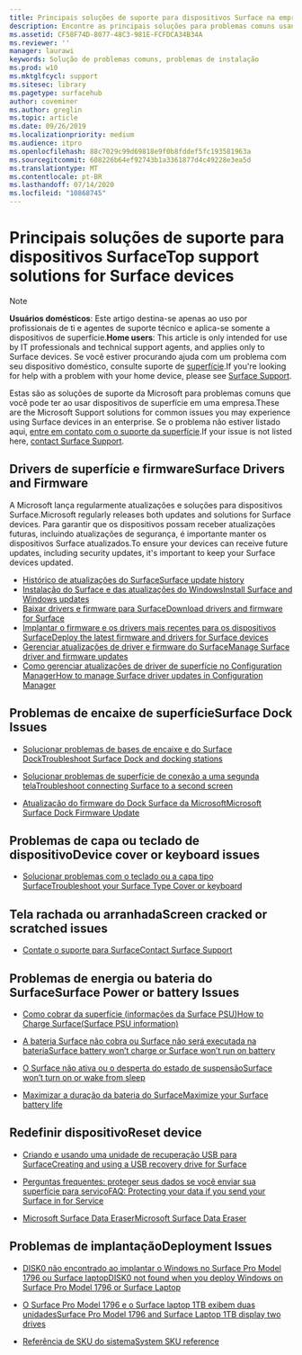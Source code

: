 ```yaml
---
title: Principais soluções de suporte para dispositivos Surface na empresa
description: Encontre as principais soluções para problemas comuns usando dispositivos Surface na empresa.
ms.assetid: CF58F74D-8077-48C3-981E-FCFDCA34B34A
ms.reviewer: ''
manager: laurawi
keywords: Solução de problemas comuns, problemas de instalação
ms.prod: w10
ms.mktglfcycl: support
ms.sitesec: library
ms.pagetype: surfacehub
author: coveminer
ms.author: greglin
ms.topic: article
ms.date: 09/26/2019
ms.localizationpriority: medium
ms.audience: itpro
ms.openlocfilehash: 88c7029c99d69818e9f0b8fddef5fc193581963a
ms.sourcegitcommit: 608226b64ef92743b1a3361877d4c49228e3ea5d
ms.translationtype: MT
ms.contentlocale: pt-BR
ms.lasthandoff: 07/14/2020
ms.locfileid: "10868745"
---
```

# <span data-ttu-id="69455-104">Principais soluções de suporte para dispositivos Surface</span><span class="sxs-lookup"><span data-stu-id="69455-104">Top support solutions for Surface devices</span></span>

> [!Note]
> <span data-ttu-id="69455-105">**Usuários domésticos**: Este artigo destina-se apenas ao uso por profissionais de ti e agentes de suporte técnico e aplica-se somente a dispositivos de superfície.</span><span class="sxs-lookup"><span data-stu-id="69455-105">**Home users**: This article is only intended for use by IT professionals and technical support agents, and applies only to Surface devices.</span></span> <span data-ttu-id="69455-106">Se você estiver procurando ajuda com um problema com seu dispositivo doméstico, consulte suporte de [superfície](contact-surface-support.md?tabs=online).</span><span class="sxs-lookup"><span data-stu-id="69455-106">If you're looking for help with a problem with your home device, please see [Surface Support](contact-surface-support.md?tabs=online).</span></span>

<span data-ttu-id="69455-107">Estas são as soluções de suporte da Microsoft para problemas comuns que você pode ter ao usar dispositivos de superfície em uma empresa.</span><span class="sxs-lookup"><span data-stu-id="69455-107">These are the Microsoft Support solutions for common issues you may experience using Surface devices in an enterprise.</span></span> <span data-ttu-id="69455-108">Se o problema não estiver listado aqui, [entre em contato com o suporte da superfície](contact-surface-support.md?tabs=online).</span><span class="sxs-lookup"><span data-stu-id="69455-108">If your issue is not listed here, [contact Surface Support](contact-surface-support.md?tabs=online).</span></span>

## <span data-ttu-id="69455-109">Drivers de superfície e firmware</span><span class="sxs-lookup"><span data-stu-id="69455-109">Surface Drivers and Firmware</span></span>

<span data-ttu-id="69455-110">A Microsoft lança regularmente atualizações e soluções para dispositivos Surface.</span><span class="sxs-lookup"><span data-stu-id="69455-110">Microsoft regularly releases both updates and solutions for Surface devices.</span></span> <span data-ttu-id="69455-111">Para garantir que os dispositivos possam receber atualizações futuras, incluindo atualizações de segurança, é importante manter os dispositivos Surface atualizados.</span><span class="sxs-lookup"><span data-stu-id="69455-111">To ensure your devices can receive future updates, including security updates, it's important to keep your Surface devices updated.</span></span>

- [<span data-ttu-id="69455-112">Histórico de atualizações do Surface</span><span class="sxs-lookup"><span data-stu-id="69455-112">Surface update history</span></span>](https://www.microsoft.com/surface/support/install-update-activate/surface-update-history)
- [<span data-ttu-id="69455-113">Instalação do Surface e das atualizações do Windows</span><span class="sxs-lookup"><span data-stu-id="69455-113">Install Surface and Windows updates</span></span>](https://www.microsoft.com/surface/support/performance-and-maintenance/install-software-updates-for-surface?os=windows-10&=undefined)
- [<span data-ttu-id="69455-114">Baixar drivers e firmware para Surface</span><span class="sxs-lookup"><span data-stu-id="69455-114">Download drivers and firmware for Surface</span></span>](https://support.microsoft.com/help/4023482)
- [<span data-ttu-id="69455-115">Implantar o firmware e os drivers mais recentes para os dispositivos Surface</span><span class="sxs-lookup"><span data-stu-id="69455-115">Deploy the latest firmware and drivers for Surface devices</span></span>](https://docs.microsoft.com/surface/deploy-the-latest-firmware-and-drivers-for-surface-devices)
- [<span data-ttu-id="69455-116">Gerenciar atualizações de driver e firmware do Surface</span><span class="sxs-lookup"><span data-stu-id="69455-116">Manage Surface driver and firmware updates</span></span>](https://docs.microsoft.com/surface/manage-surface-pro-3-firmware-updates)
- [<span data-ttu-id="69455-117">Como gerenciar atualizações de driver de superfície no Configuration Manager</span><span class="sxs-lookup"><span data-stu-id="69455-117">How to manage Surface driver updates in Configuration Manager</span></span>](https://support.microsoft.com/help/4098906)

## <span data-ttu-id="69455-118">Problemas de encaixe de superfície</span><span class="sxs-lookup"><span data-stu-id="69455-118">Surface Dock Issues</span></span>

- [<span data-ttu-id="69455-119">Solucionar problemas de bases de encaixe e do Surface Dock</span><span class="sxs-lookup"><span data-stu-id="69455-119">Troubleshoot Surface Dock and docking stations</span></span>](https://support.microsoft.com/help/4023468/surface-troubleshoot-surface-dock-and-docking-stations)

- [<span data-ttu-id="69455-120">Solucionar problemas de superfície de conexão a uma segunda tela</span><span class="sxs-lookup"><span data-stu-id="69455-120">Troubleshoot connecting Surface to a second screen</span></span>](https://support.microsoft.com/help/4023496)

- [<span data-ttu-id="69455-121">Atualização do firmware do Dock Surface da Microsoft</span><span class="sxs-lookup"><span data-stu-id="69455-121">Microsoft Surface Dock Firmware Update</span></span>](https://docs.microsoft.com/surface/surface-dock-updater)

## <span data-ttu-id="69455-122">Problemas de capa ou teclado de dispositivo</span><span class="sxs-lookup"><span data-stu-id="69455-122">Device cover or keyboard issues</span></span>

- [<span data-ttu-id="69455-123">Solucionar problemas com o teclado ou a capa tipo Surface</span><span class="sxs-lookup"><span data-stu-id="69455-123">Troubleshoot your Surface Type Cover or keyboard</span></span>](https://www.microsoft.com/surface/support/hardware-and-drivers/troubleshoot-surface-keyboards)

## <span data-ttu-id="69455-124">Tela rachada ou arranhada</span><span class="sxs-lookup"><span data-stu-id="69455-124">Screen cracked or scratched issues</span></span>

- [<span data-ttu-id="69455-125">Contate o suporte para Surface</span><span class="sxs-lookup"><span data-stu-id="69455-125">Contact Surface Support</span></span>](contact-surface-support.md?tabs=online)

## <span data-ttu-id="69455-126">Problemas de energia ou bateria do Surface</span><span class="sxs-lookup"><span data-stu-id="69455-126">Surface Power or battery Issues</span></span>

- [<span data-ttu-id="69455-127">Como cobrar da superfície (informações da Surface PSU)</span><span class="sxs-lookup"><span data-stu-id="69455-127">How to Charge Surface(Surface PSU information)</span></span>](https://support.microsoft.com/help/4023496)

- [<span data-ttu-id="69455-128">A bateria Surface não cobra ou Surface não será executada na bateria</span><span class="sxs-lookup"><span data-stu-id="69455-128">Surface battery won’t charge or Surface won’t run on battery</span></span>](https://support.microsoft.com/help/4023536)

- [<span data-ttu-id="69455-129">O Surface não ativa ou o desperta do estado de suspensão</span><span class="sxs-lookup"><span data-stu-id="69455-129">Surface won’t turn on or wake from sleep</span></span>](https://support.microsoft.com/help/4023537)

- [<span data-ttu-id="69455-130">Maximizar a duração da bateria do Surface</span><span class="sxs-lookup"><span data-stu-id="69455-130">Maximize your Surface battery life</span></span>](https://support.microsoft.com/help/4483194)

## <span data-ttu-id="69455-131">Redefinir dispositivo</span><span class="sxs-lookup"><span data-stu-id="69455-131">Reset device</span></span>

- [<span data-ttu-id="69455-132">Criando e usando uma unidade de recuperação USB para Surface</span><span class="sxs-lookup"><span data-stu-id="69455-132">Creating and using a USB recovery drive for Surface</span></span>](https://support.microsoft.com/help/4023512)

- [<span data-ttu-id="69455-133">Perguntas frequentes: proteger seus dados se você enviar sua superfície para serviço</span><span class="sxs-lookup"><span data-stu-id="69455-133">FAQ: Protecting your data if you send your Surface in for Service</span></span>](https://support.microsoft.com/help/4023508)

- [<span data-ttu-id="69455-134">Microsoft Surface Data Eraser</span><span class="sxs-lookup"><span data-stu-id="69455-134">Microsoft Surface Data Eraser</span></span>](https://docs.microsoft.com/surface/microsoft-surface-data-eraser)

## <span data-ttu-id="69455-135">Problemas de implantação</span><span class="sxs-lookup"><span data-stu-id="69455-135">Deployment Issues</span></span>

- [<span data-ttu-id="69455-136">DISK0 não encontrado ao implantar o Windows no Surface Pro Model 1796 ou Surface laptop</span><span class="sxs-lookup"><span data-stu-id="69455-136">DISK0 not found when you deploy Windows on Surface Pro Model 1796 or Surface Laptop</span></span>](https://support.microsoft.com/help/4046108)

- [<span data-ttu-id="69455-137">O Surface Pro Model 1796 e o Surface laptop 1TB exibem duas unidades</span><span class="sxs-lookup"><span data-stu-id="69455-137">Surface Pro Model 1796 and Surface Laptop 1TB display two drives</span></span>](https://support.microsoft.com/help/4046105)

- [<span data-ttu-id="69455-138">Referência de SKU do sistema</span><span class="sxs-lookup"><span data-stu-id="69455-138">System SKU reference</span></span>](https://docs.microsoft.com/surface/surface-system-sku-reference)
